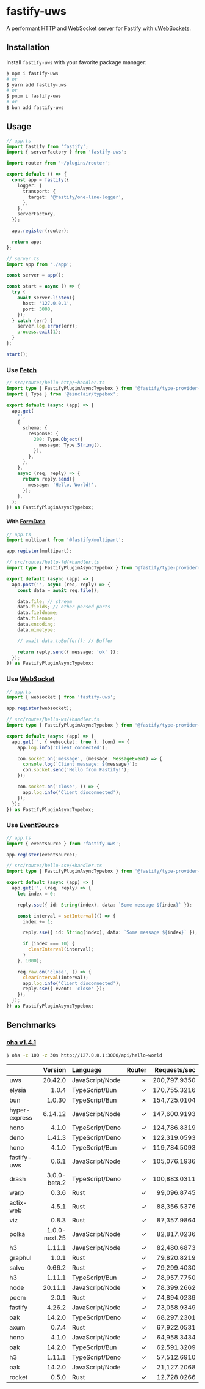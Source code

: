 # fastify-uws

A performant HTTP and WebSocket server for Fastify with [uWebSockets](https://github.com/uNetworking/uWebSockets.js).

## Installation

Install `fastify-uws` with your favorite package manager:

```sh
$ npm i fastify-uws
# or
$ yarn add fastify-uws
# or
$ pnpm i fastify-uws
# or
$ bun add fastify-uws
```

## Usage

```ts
// app.ts
import fastify from 'fastify';
import { serverFactory } from 'fastify-uws';

import router from '~/plugins/router';

export default () => {
  const app = fastify({
    logger: {
      transport: {
        target: '@fastify/one-line-logger',
      },
    },
    serverFactory,
  });

  app.register(router);

  return app;
};
```

```ts
// server.ts
import app from './app';

const server = app();

const start = async () => {
  try {
    await server.listen({
      host: '127.0.0.1',
      port: 3000,
    });
  } catch (err) {
    server.log.error(err);
    process.exit(1);
  }
};

start();
```

### Use [Fetch](https://developer.mozilla.org/en-US/docs/Web/API/Fetch_API)

```ts
// src/routes/hello-http/+handler.ts
import type { FastifyPluginAsyncTypebox } from '@fastify/type-provider-typebox';
import { Type } from '@sinclair/typebox';

export default (async (app) => {
  app.get(
    '',
    {
      schema: {
        response: {
          200: Type.Object({
            message: Type.String(),
          }),
        },
      },
    },
    async (req, reply) => {
      return reply.send({
        message: 'Hello, World!',
      });
    },
  );
}) as FastifyPluginAsyncTypebox;
```

#### With [FormData](https://developer.mozilla.org/en-US/docs/Web/API/FormData)

```ts
// app.ts
import multipart from '@fastify/multipart';

app.register(multipart);
```

```ts
// src/routes/hello-fd/+handler.ts
import type { FastifyPluginAsyncTypebox } from '@fastify/type-provider-typebox';

export default (async (app) => {
  app.post('', async (req, reply) => {
    const data = await req.file();

    data.file; // stream
    data.fields; // other parsed parts
    data.fieldname;
    data.filename;
    data.encoding;
    data.mimetype;

    // await data.toBuffer(); // Buffer

    return reply.send({ message: 'ok' });
  });
}) as FastifyPluginAsyncTypebox;
```

### Use [WebSocket](https://developer.mozilla.org/en-US/docs/Web/API/WebSocket)

```ts
// app.ts
import { websocket } from 'fastify-uws';

app.register(websocket);
```

```ts
// src/routes/hello-ws/+handler.ts
import type { FastifyPluginAsyncTypebox } from '@fastify/type-provider-typebox';

export default (async (app) => {
  app.get('', { websocket: true }, (con) => {
    app.log.info('Client connected');

    con.socket.on('message', (message: MessageEvent) => {
      console.log(`Client message: ${message}`);
      con.socket.send('Hello from Fastify!');
    });

    con.socket.on('close', () => {
      app.log.info('Client disconnected');
    });
  });
}) as FastifyPluginAsyncTypebox;
```

### Use [EventSource](https://developer.mozilla.org/en-US/docs/Web/API/EventSource)

```ts
// app.ts
import { eventsource } from 'fastify-uws';

app.register(eventsource);
```

```ts
// src/routes/hello-sse/+handler.ts
import type { FastifyPluginAsyncTypebox } from '@fastify/type-provider-typebox';

export default (async (app) => {
  app.get('', (req, reply) => {
    let index = 0;

    reply.sse({ id: String(index), data: `Some message ${index}` });

    const interval = setInterval(() => {
      index += 1;

      reply.sse({ id: String(index), data: `Some message ${index}` });

      if (index === 10) {
        clearInterval(interval);
      }
    }, 1000);

    req.raw.on('close', () => {
      clearInterval(interval);
      app.log.info('Client disconnected');
      reply.sse({ event: 'close' });
    });
  });
}) as FastifyPluginAsyncTypebox;
```

## Benchmarks

### [oha v1.4.1](https://github.com/hatoo/oha)

```sh
$ oha -c 100 -z 30s http://127.0.0.1:3000/api/hello-world
```

|               |       Version | Language        | Router | Requests/sec |
| :------------ | ------------: | :-------------- | -----: | -----------: |
| uws           |       20.42.0 | JavaScript/Node |      ✗ | 200,797.9350 |
| elysia        |         1.0.4 | TypeScript/Bun  |      ✓ | 170,755.3216 |
| bun           |        1.0.30 | TypeScript/Bun  |      ✗ | 154,725.0104 |
| hyper-express |       6.14.12 | JavaScript/Node |      ✓ | 147,600.9193 |
| hono          |         4.1.0 | TypeScript/Deno |      ✓ | 124,786.8319 |
| deno          |        1.41.3 | TypeScript/Deno |      ✗ | 122,319.0593 |
| hono          |         4.1.0 | TypeScript/Bun  |      ✓ | 119,784.5093 |
| fastify-uws   |         0.6.1 | JavaScript/Node |      ✓ | 105,076.1936 |
| drash         |  3.0.0-beta.2 | TypeScript/Deno |      ✓ | 100,883.0311 |
| warp          |         0.3.6 | Rust            |      ✓ |  99,096.8745 |
| actix-web     |         4.5.1 | Rust            |      ✓ |  88,356.5376 |
| viz           |         0.8.3 | Rust            |      ✓ |  87,357.9864 |
| polka         | 1.0.0-next.25 | JavaScript/Node |      ✓ |  82,817.0236 |
| h3            |        1.11.1 | JavaScript/Node |      ✓ |  82,480.6873 |
| graphul       |         1.0.1 | Rust            |      ✓ |  79,820.8219 |
| salvo         |        0.66.2 | Rust            |      ✓ |  79,299.4030 |
| h3            |        1.11.1 | TypeScript/Bun  |      ✓ |  78,957.7750 |
| node          |       20.11.1 | JavaScript/Node |      ✗ |  78,399.2662 |
| poem          |         2.0.1 | Rust            |      ✓ |  74,894.0239 |
| fastify       |        4.26.2 | JavaScript/Node |      ✓ |  73,058.9349 |
| oak           |        14.2.0 | TypeScript/Deno |      ✓ |  68,297.2301 |
| axum          |         0.7.4 | Rust            |      ✓ |  67,922.0531 |
| hono          |         4.1.0 | JavaScript/Node |      ✓ |  64,958.3434 |
| oak           |        14.2.0 | TypeScript/Bun  |      ✓ |  62,591.3209 |
| h3            |        1.11.1 | TypeScript/Deno |      ✓ |  57,512.6910 |
| oak           |        14.2.0 | JavaScript/Node |      ✓ |  21,127.2068 |
| rocket        |         0.5.0 | Rust            |      ✓ |  12,728.0266 |
